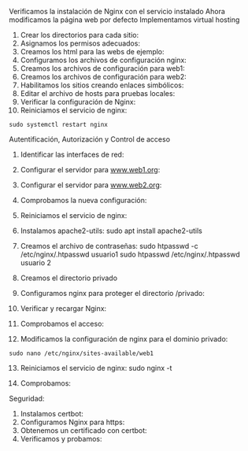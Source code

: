 Verificamos la instalación de Nginx con el servicio instalado
Ahora modificamos la página web por defecto
Implementamos virtual hosting
1. Crear los directorios para cada sitio:
2. Asignamos los permisos adecuados:
3. Creamos los html para las webs de ejemplo:
4. Configuramos los archivos de configuración nginx:
5. Creamos los archivos de configuración para web1:
6. Creamos los archivos de configuración para web2:
7. Habilitamos los sitios creando enlaces simbólicos:
8. Editar el archivo de hosts para pruebas locales:
9. Verificar la configuración de Nginx:
10. Reiniciamos el servicio de nginx:
```
sudo systemctl restart nginx
```

Autentificación, Autorización y Control de acceso
1. Identificar las interfaces de red:
2. Configurar el servidor para www.web1.org:
3. Configurar el servidor para www.web2.org:
4. Comprobamos la nueva configuración:
5. Reiniciamos el servicio de nginx:
6. Instalamos apache2-utils:
sudo apt install apache2-utils
7. Creamos el archivo de contraseñas:
sudo htpasswd -c /etc/nginx/.htpasswd usuario1
sudo htpasswd /etc/nginx/.htpasswd usuario 2

8. Creamos el directorio privado
9. Configuramos nginx para proteger el directorio /privado:
10. Verificar y recargar Nginx:
11. Comprobamos el acceso:
12. Modificamos la configuración de nginx para el dominio privado:
```
sudo nano /etc/nginx/sites-available/web1
```

13. Reiniciamos el servicio de nginx:
sudo nginx -t

14. Comprobamos:

Seguridad:
1. Instalamos certbot:
2. Configuramos Nginx para https:
3. Obtenemos un certificado con certbot:
4. Verificamos y probamos:








